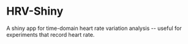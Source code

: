 # HRV-Shiny
A shiny app for time-domain heart rate variation analysis -- useful for experiments that record heart rate.
